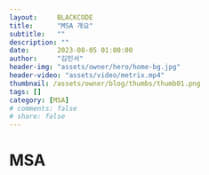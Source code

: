 ```yaml
---
layout:     BLACKCODE
title:      "MSA 개요"
subtitle:   ""
description: ""
date:       2023-08-05 01:00:00
author:     "김민서"
header-img: "assets/owner/hero/home-bg.jpg"
header-video: "assets/video/metrix.mp4"
thumbnail: /assets/owner/blog/thumbs/thumb01.png
tags: []
category: [MSA]
# comments: false
# share: false
---
```


# MSA

